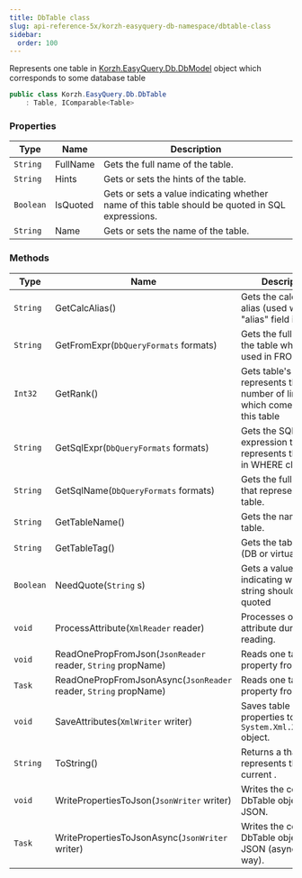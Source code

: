 ```yaml
---
title: DbTable class
slug: api-reference-5x/korzh-easyquery-db-namespace/dbtable-class
sidebar:
  order: 100
---
```


Represents one table in [Korzh.EasyQuery.Db.DbModel](/easyquery/docs/api-reference-5x/korzh-easyquery-db-namespace/dbmodel-class) object which corresponds to some database table
```csharp
public class Korzh.EasyQuery.Db.DbTable
    : Table, IComparable<Table>

```

### Properties

| Type | Name | Description | 
| --- | --- | --- | 
| `String` | FullName | Gets the full name of the table. | 
| `String` | Hints | Gets or sets the hints of the table. | 
| `Boolean` | IsQuoted | Gets or sets a value indicating whether name of this table should be quoted in SQL expressions. | 
| `String` | Name | Gets or sets the name of the table. | 


### Methods

| Type | Name | Description | 
| --- | --- | --- | 
| `String` | GetCalcAlias() | Gets the calculated alias (used when the "alias" field is empty) | 
| `String` | GetFromExpr(`DbQueryFormats` formats) | Gets the full name of the table which is used in FROM clause. | 
| `Int32` | GetRank() | Gets table's rank. It represents the number of links which come out from this table | 
| `String` | GetSqlExpr(`DbQueryFormats` formats) | Gets the SQL expression that represents the table in WHERE clause. | 
| `String` | GetSqlName(`DbQueryFormats` formats) | Gets the full DB name that represents the table. | 
| `String` | GetTableName() | Gets the name of the table. | 
| `String` | GetTableTag() | Gets the table class (DB or virtual). | 
| `Boolean` | NeedQuote(`String` s) | Gets a value indicating whether string should be quoted | 
| `void` | ProcessAttribute(`XmlReader` reader) | Processes one attribute during XML reading. | 
| `void` | ReadOnePropFromJson(`JsonReader` reader, `String` propName) | Reads one table's property from JSON | 
| `Task` | ReadOnePropFromJsonAsync(`JsonReader` reader, `String` propName) | Reads one table's property from JSON | 
| `void` | SaveAttributes(`XmlWriter` writer) | Saves table properties to `System.Xml.XmlWriter` object. | 
| `String` | ToString() | Returns a <see cref="T:System.String"></see> that represents the current <see cref="T:System.Object"></see>. | 
| `void` | WritePropertiesToJson(`JsonWriter` writer) | Writes the content of DbTable object to JSON. | 
| `Task` | WritePropertiesToJsonAsync(`JsonWriter` writer) | Writes the content of DbTable object to JSON (asynchronous way). |
